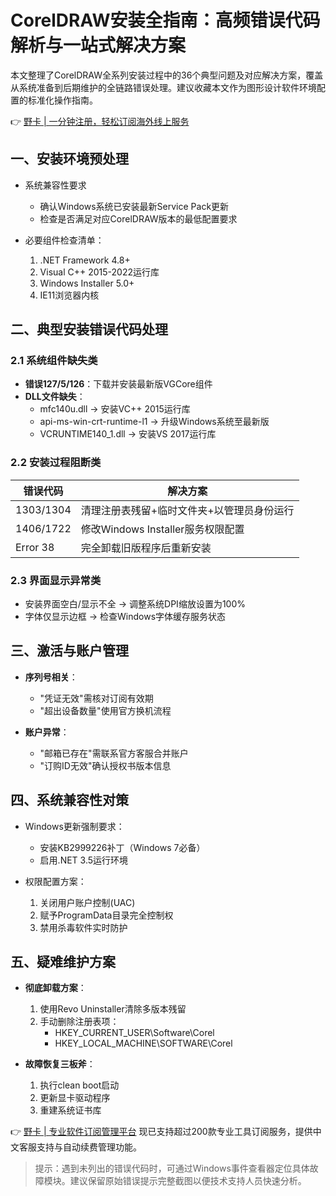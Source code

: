 # CorelDRAW安装全指南：高频错误代码解析与一站式解决方案

本文整理了CorelDRAW全系列安装过程中的36个典型问题及对应解决方案，覆盖从系统准备到后期维护的全链路错误处理。建议收藏本文作为图形设计软件环境配置的标准化操作指南。

👉 [野卡 | 一分钟注册，轻松订阅海外线上服务](https://bbtdd.com/yeka)

## 一、安装环境预处理
- 系统兼容性要求
  - 确认Windows系统已安装最新Service Pack更新
  - 检查是否满足对应CorelDRAW版本的最低配置要求

- 必要组件检查清单：
  1. .NET Framework 4.8+
  2. Visual C++ 2015-2022运行库
  3. Windows Installer 5.0+
  4. IE11浏览器内核

## 二、典型安装错误代码处理

### 2.1 系统组件缺失类
- **错误127/5/126**：下载并安装最新版VGCore组件
- **DLL文件缺失**：
  - mfc140u.dll → 安装VC++ 2015运行库
  - api-ms-win-crt-runtime-l1 → 升级Windows系统至最新版
  - VCRUNTIME140_1.dll → 安装VS 2017运行库

### 2.2 安装过程阻断类
| 错误代码 | 解决方案 |
|---------|----------|
| 1303/1304 | 清理注册表残留+临时文件夹+以管理员身份运行 |
| 1406/1722 | 修改Windows Installer服务权限配置 |
| Error 38 | 完全卸载旧版程序后重新安装 |

### 2.3 界面显示异常类
- 安装界面空白/显示不全 → 调整系统DPI缩放设置为100%
- 字体仅显示边框 → 检查Windows字体缓存服务状态

## 三、激活与账户管理
- **序列号相关**：
  - "凭证无效"需核对订阅有效期
  - "超出设备数量"使用官方换机流程

- **账户异常**：
  - "邮箱已存在"需联系官方客服合并账户
  - "订购ID无效"确认授权书版本信息

## 四、系统兼容性对策
- Windows更新强制要求：
  - 安装KB2999226补丁（Windows 7必备）
  - 启用.NET 3.5运行环境

- 权限配置方案：
  1. 关闭用户账户控制(UAC)
  2. 赋予ProgramData目录完全控制权
  3. 禁用杀毒软件实时防护

## 五、疑难维护方案
- **彻底卸载方案**：
  1. 使用Revo Uninstaller清除多版本残留
  2. 手动删除注册表项：
     - HKEY_CURRENT_USER\Software\Corel
     - HKEY_LOCAL_MACHINE\SOFTWARE\Corel

- **故障恢复三板斧**：
  1. 执行clean boot启动
  2. 更新显卡驱动程序
  3. 重建系统证书库

👉 [野卡 | 专业软件订阅管理平台](https://bbtdd.com/yeka) 现已支持超过200款专业工具订阅服务，提供中文客服支持与自动续费管理功能。

> 提示：遇到未列出的错误代码时，可通过Windows事件查看器定位具体故障模块。建议保留原始错误提示完整截图以便技术支持人员快速分析。